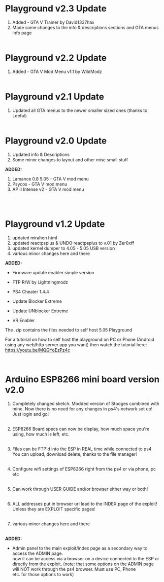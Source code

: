 # Playground v2.3 Update
1. Added - GTA V Trainer by David1337hax <br>
2. Made some changes to the info & descriptions sections and GTA menus info page<br><br>


# Playground v2.2 Update
1. Added - GTA V Mod Menu v1.1 by WildModz<br><br>


# Playground v2.1 Update
1. Updated all GTA menus to the newer smaller sized ones (thanks to Leeful)<br><br>

# Playground v2.0 Update

1. Updated info & Descriptions<br>
2. Some minor changes to layout and other misc small stuff<br>

<b>ADDED:</b><br>
1. Lamance 0.8 5.05 - GTA V mod menu<br>
2. Psycos - GTA V mod menu<br>
3. AP II Intense v2 - GTA V mod menu<br>

<br><br>
# Playground v1.2 Update

1. updated mirahen html<br>
2. updated reactpsplus & UNDO reactpsplus  to v.01 by  Zer0xff<br>
3. updated kernel dumper to 4.05 - 5.05 USB version<br>
4. various minor changes here and there<br>

<b>ADDED:</b><br>
+ Firmware update enabler  simple version

+ FTP R/W by Lightningmodz

+ PS4 Cheater 1.4.4

+ Update Blocker Extreme
+ Update UNblocker Extreme
+ VR Enabler

The .zip contains the files needed to self host 5.05 Playground

For a tutorial on how to self host the playground on PC or Phone (Android
using any web/http server app you want) then watch the tutorial here:
https://youtu.be/MQGYoEzPz4c

<br>

# Arduino ESP8266 mini board version v2.0

1. Completely changed sketch. Modded version of Stooges combined with mine.
Now there is no need for any changes in ps4's network set up! Just login and 
go!<br><br>

2. ESP8266 Board specs can now be display, how much space you're using, how much is left, etc.<br><br>

3. Files can be FTP'd into the ESP in REAL time while connected to ps4. You can upload, download
 delete,  thanks to the file manager!
<br><br>

4. Configure wifi settings of ESP8266 right from the ps4 or via phone, pc etc<br><br>

5. Can work through USER GUIDE and/or browser either way or both!<br><br>

6. ALL addresses put in browser url lead to the INDEX page of the exploit! Unless
they are EXPLOIT specific pages!<br><br>

7. various minor changes here and there<br><br>

<b>ADDED:</b><br>
+ Admin panel to the main exploit/index page as a secondary way to access the ADMIN page.<br>
now it can be access via a browser on a device connected to the ESP or directly from the exploit.
(note: that some options on the ADMIN page will NOT work through the ps4 browser. Must use PC, Phone<br>
etc.  for those options to work)<br><br>
  

